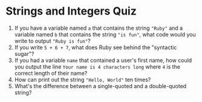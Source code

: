 # Strings and Integers Quiz

1. If you have a variable named `a` that contains the string `"Ruby"` and a variable
named `b` that contains the string `"is fun"`, what code would you write to output `"Ruby is fun"`?
2. If you write `5 + 6 + 7`, what does Ruby see behind the "syntactic sugar"?
3. If you had a variable `name` that contained a user's first name, how could you output the line
`Your name is 4 characters long` where `4` is the correct length of their name?
4. How can print out the string `"Hello, World"` ten times?
5. What's the difference between a single-quoted and a double-quoted string?
